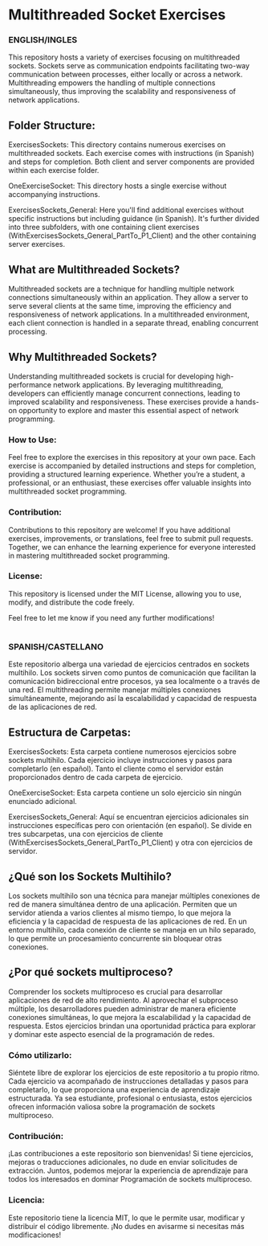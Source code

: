 
# Multithreaded Socket Exercises #

### ENGLISH/INGLES ###

This repository hosts a variety of exercises focusing on multithreaded sockets. Sockets serve as communication endpoints facilitating two-way communication between processes, either locally or across a network. Multithreading empowers the handling of multiple connections simultaneously, thus improving the scalability and responsiveness of network applications.

## Folder Structure: ##

ExercisesSockets:  This directory contains numerous exercises on multithreaded sockets. Each exercise comes with instructions (in Spanish) and steps for completion. Both client and server components are provided within each exercise folder.

OneExerciseSocket: This directory hosts a single exercise without accompanying instructions.

ExercisesSockets_General: Here you'll find additional exercises without specific instructions but including guidance (in Spanish). It's further divided into three subfolders, with one containing client exercises (WithExercisesSockets_General_PartTo_P1_Client) and the other containing server exercises.

## What are Multithreaded Sockets? ##

Multithreaded sockets are a technique for handling multiple network connections simultaneously within an application. They allow a server to serve several clients at the same time, improving the efficiency and responsiveness of network applications. In a multithreaded environment, each client connection is handled in a separate thread, enabling concurrent processing.

## Why Multithreaded Sockets? ##

Understanding multithreaded sockets is crucial for developing high-performance network applications. By leveraging multithreading, developers can efficiently manage concurrent connections, leading to improved scalability and responsiveness. These exercises provide a hands-on opportunity to explore and master this essential aspect of network programming.

### How to Use: ###

Feel free to explore the exercises in this repository at your own pace. Each exercise is accompanied by detailed instructions and steps for completion, providing a structured learning experience. Whether you’re a student, a professional, or an enthusiast, these exercises offer valuable insights into multithreaded socket programming.

### Contribution: ###

Contributions to this repository are welcome! If you have additional exercises, improvements, or translations, feel free to submit pull requests. Together, we can enhance the learning experience for everyone interested in mastering multithreaded socket programming.

### License: ###

This repository is licensed under the MIT License, allowing you to use, modify, and distribute the code freely.

Feel free to let me know if you need any further modifications!

# #

### SPANISH/CASTELLANO ###

Este repositorio alberga una variedad de ejercicios centrados en sockets multihilo. Los sockets sirven como puntos de comunicación que facilitan la comunicación bidireccional entre procesos, ya sea localmente o a través de una red. El multithreading permite manejar múltiples conexiones simultáneamente, mejorando así la escalabilidad y capacidad de respuesta de las aplicaciones de red.

## Estructura de Carpetas: ##

ExercisesSockets: Esta carpeta contiene numerosos ejercicios sobre sockets multihilo. Cada ejercicio incluye instrucciones y pasos para completarlo (en español). Tanto el cliente como el servidor están proporcionados dentro de cada carpeta de ejercicio.

OneExerciseSocket: Esta carpeta contiene un solo ejercicio sin ningún enunciado adicional.

ExercisesSockets_General: Aquí se encuentran ejercicios adicionales sin instrucciones específicas pero con orientación (en español). Se divide en tres subcarpetas, una con ejercicios de cliente (WithExercisesSockets_General_PartTo_P1_Client) y otra con ejercicios de servidor.

## ¿Qué son los Sockets Multihilo? ##

Los sockets multihilo son una técnica para manejar múltiples conexiones de red de manera simultánea dentro de una aplicación. Permiten que un servidor atienda a varios clientes al mismo tiempo, lo que mejora la eficiencia y la capacidad de respuesta de las aplicaciones de red. En un entorno multihilo, cada conexión de cliente se maneja en un hilo separado, lo que permite un procesamiento concurrente sin bloquear otras conexiones.

## ¿Por qué sockets multiproceso? ## 
Comprender los sockets multiproceso es crucial para desarrollar aplicaciones de red de alto rendimiento. Al aprovechar el subproceso múltiple, los desarrolladores pueden administrar de manera eficiente conexiones simultáneas, lo que mejora la escalabilidad y la capacidad de respuesta. Estos ejercicios brindan una oportunidad práctica para explorar y dominar este aspecto esencial de la programación de redes. 
### Cómo utilizarlo: ### 
Siéntete libre de explorar los ejercicios de este repositorio a tu propio ritmo. Cada ejercicio va acompañado de instrucciones detalladas y pasos para completarlo, lo que proporciona una experiencia de aprendizaje estructurada. Ya sea estudiante, profesional o entusiasta, estos ejercicios ofrecen información valiosa sobre la programación de sockets multiproceso. 
### Contribución: ###
¡Las contribuciones a este repositorio son bienvenidas! Si tiene ejercicios, mejoras o traducciones adicionales, no dude en enviar solicitudes de extracción. Juntos, podemos mejorar la experiencia de aprendizaje para todos los interesados ​​en dominar Programación de sockets multiproceso. 
### Licencia: ### 
Este repositorio tiene la licencia MIT, lo que le permite usar, modificar y distribuir el código libremente. ¡No dudes en avisarme si necesitas más modificaciones!
